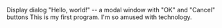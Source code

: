 Display dialog "Hello, world!" -- a modal window with "OK" and "Cancel" buttons
This is my first program. I'm so amused with technology.
